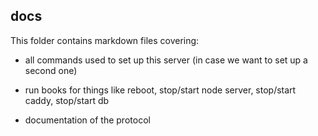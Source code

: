 ## docs

This folder contains markdown files covering:

 - all commands used to set up this server (in case we want to set up a second one)
 - run books for things like reboot, stop/start node server, stop/start caddy, stop/start db

 - documentation of the protocol

